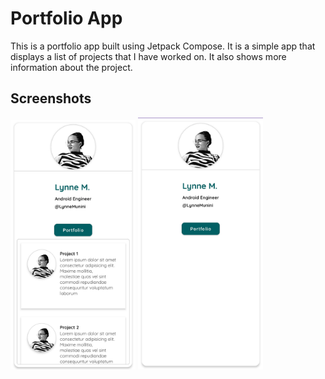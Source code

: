 
# Portfolio App
This is a portfolio app built using Jetpack Compose. It is a simple app that displays a list of projects that I have worked on. It also shows more information about the project.

## Screenshots
<img src="images/image1.jpg" alt="ScreenShot 1" width="200">
<img src="images/image2.jpg" alt="ScreenShot 2" width="200">
